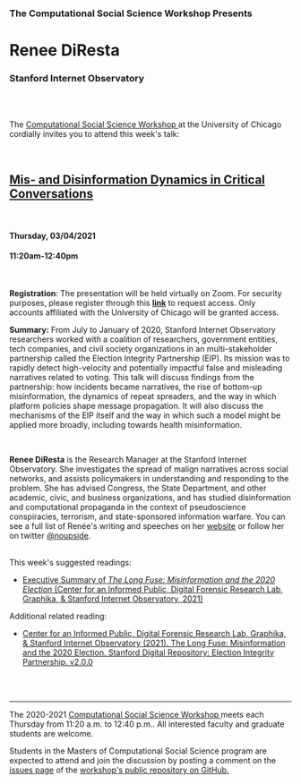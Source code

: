 

<h3 class=pfblock-header> The Computational Social Science Workshop Presents </h3>

<h1 class=pfblock-header3> Renee DiResta</h1>
<h3 class=pfblock-header3> Stanford Internet Observatory </h3>

<br><br>



<p class=pfblock-header3>The <a href="https://macss.uchicago.edu/content/computation-workshop"> Computational Social Science Workshop </a> at the University of Chicago cordially invites you to attend this week's talk:</p>



<br>

<div class=pfblock-header3>
<h2 class=pfblock-header>
  <a href=https://github.com/uchicago-computation-workshop/Winter2021/tree/main/03-04_DiResta> Mis- and Disinformation Dynamics in Critical Conversations </a>
</h2>


</div>

<br>

<h4 class=pfblock-header3> Thursday, 03/04/2021 </h4>
<h4 class=pfblock-header3> 11:20am-12:40pm </h4>

<br>

**Registration**: The presentation will be held virtually on Zoom. For security purposes, please register through this [**link**](https://uchicago.zoom.us/meeting/register/tJYtduirqzsoGdxeNsAUg_4wKwrL3K7PmEdM) to request access. Only accounts affiliated with the University of Chicago will be granted access.


**Summary:** From July to January of 2020, Stanford Internet Observatory researchers worked with a coalition of researchers, government entities, tech companies, and civil society organizations in an multi-stakeholder partnership called the Election Integrity Partnership (EIP). Its mission was to rapidly detect high-velocity and potentially impactful false and misleading narratives related to voting. This talk will discuss findings from the partnership: how incidents became narratives, the rise of bottom-up misinformation, the dynamics of repeat spreaders, and the way in which platform policies shape message propagation. It will also discuss the mechanisms of the EIP itself and the way in which such a model might be applied more broadly, including towards health misinformation.

<br>



**Renee DiResta** is the Research Manager at the Stanford Internet Observatory. She investigates the spread of malign narratives across social networks, and assists policymakers in understanding and responding to the problem. She has advised Congress, the State Department, and other academic, civic, and business organizations, and has studied disinformation and computational propaganda in the context of pseudoscience conspiracies, terrorism, and state-sponsored information warfare.
You can see a full list of Renée's writing and speeches on her [website](http://www.reneediresta.com) or follow her on twitter [@noupside](https://twitter.com/noupside).

</p>



<br>
This week's suggested readings:

- [Executive Summary of *The Long Fuse: Misinformation
and the 2020 Election* (Center for an Informed Public, Digital Forensic Research Lab, Graphika, & Stanford Internet Observatory, 2021)](https://github.com/uchicago-computation-workshop/Winter2021/blob/main/03-04_DiResta/EIP_Summary.pdf)

Additional related reading:

- [Center for an Informed Public, Digital Forensic Research Lab, Graphika, & Stanford Internet Observatory (2021). The Long Fuse: Misinformation and the 2020 Election. Stanford Digital Repository: Election Integrity Partnership. v2.0.0](https://www.eipartnership.net/report)

<br>

<br>

---

<p class=footertext> The 2020-2021 <a href="https://macss.uchicago.edu/content/computation-workshop"> Computational Social Science Workshop </a> meets each Thursday from 11:20 a.m. to 12:40 p.m.. All interested faculty and graduate students are welcome.</p>


<p class=footertext>Students in the Masters of Computational Social Science program are expected to attend and join the discussion by posting a comment on the <a href=https://github.com/uchicago-computation-workshop/Winter2021/issues/8>issues page</a> of the <a href=https://github.com/uchicago-computation-workshop/Winter2021/tree/main/03-04_DiResta>workshop's public repository on GitHub.</a></p>
